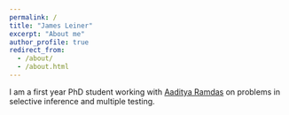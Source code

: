 ```yaml
---
permalink: /
title: "James Leiner"
excerpt: "About me"
author_profile: true
redirect_from: 
  - /about/
  - /about.html
---
```


I am a first year PhD student working with [Aaditya Ramdas](http://stat.cmu.edu/~aramdas/) on problems in selective inference and multiple testing. 